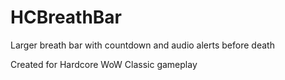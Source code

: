 # HCBreathBar
Larger breath bar with countdown and audio alerts before death

Created for Hardcore WoW Classic gameplay
